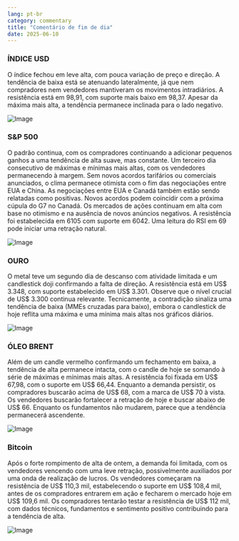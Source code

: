 ```yaml
---
lang: pt-br
category: commentary
title: "Comentário de fim de dia"
date: 2025-06-10
---
```


### ÍNDICE USD

O índice fechou em leve alta, com pouca variação de preço e direção. A tendência de baixa está se atenuando lateralmente, já que nem compradores nem vendedores mantiveram os movimentos intradiários. A resistência está em 98,91, com suporte mais baixo em 98,37. Apesar da máxima mais alta, a tendência permanece inclinada para o lado negativo.

![Image](https://markleighedu.github.io/img/Jun-2025/10-Jun-2025/usdindex.jpg)

### S&P 500

O padrão continua, com os compradores continuando a adicionar pequenos ganhos a uma tendência de alta suave, mas constante. Um terceiro dia consecutivo de máximas e mínimas mais altas, com os vendedores permanecendo à margem. Sem novos acordos tarifários ou comerciais anunciados, o clima permanece otimista com o fim das negociações entre EUA e China. As negociações entre EUA e Canadá também estão sendo relatadas como positivas. Novos acordos podem coincidir com a próxima cúpula do G7 no Canadá. Os mercados de ações continuam em alta com base no otimismo e na ausência de novos anúncios negativos. A resistência foi estabelecida em 6105 com suporte em 6042. Uma leitura do RSI em 69 pode iniciar uma retração natural.

![Image](https://markleighedu.github.io/img/Jun-2025/10-Jun-2025/sp500.jpg)

### OURO

O metal teve um segundo dia de descanso com atividade limitada e um candlestick doji confirmando a falta de direção. A resistência está em US$ 3.348, com suporte estabelecido em US$ 3.301. Observe que o nível crucial de US$ 3.300 continua relevante. Tecnicamente, a contradição sinaliza uma tendência de baixa (MMEs cruzadas para baixo), embora o candlestick de hoje reflita uma máxima e uma mínima mais altas nos gráficos diários.

![Image](https://markleighedu.github.io/img/Jun-2025/10-Jun-2025/gold.jpg)

### ÓLEO BRENT

Além de um candle vermelho confirmando um fechamento em baixa, a tendência de alta permanece intacta, com o candle de hoje se somando à série de máximas e mínimas mais altas. A resistência foi fixada em US$ 67,98, com o suporte em US$ 66,44. Enquanto a demanda persistir, os compradores buscarão acima de US$ 68, com a marca de US$ 70 à vista. Os vendedores buscarão fortalecer a retração de hoje e buscar abaixo de US$ 66. Enquanto os fundamentos não mudarem, parece que a tendência permanecerá ascendente.

![Image](https://markleighedu.github.io/img/Jun-2025/10-Jun-2025/brentoil.jpg)

### Bitcoin

Após o forte rompimento de alta de ontem, a demanda foi limitada, com os vendedores vencendo com uma leve retração, possivelmente auxiliados por uma onda de realização de lucros. Os vendedores começaram na resistência de US$ 110,3 mil, estabelecendo o suporte em US$ 108,4 mil, antes de os compradores entrarem em ação e fecharem o mercado hoje em US$ 109,6 mil. Os compradores tentarão testar a resistência de US$ 112 mil, com dados técnicos, fundamentos e sentimento positivo contribuindo para a tendência de alta.

![Image](https://markleighedu.github.io/img/Jun-2025/10-Jun-2025/bitcoin.jpg)

